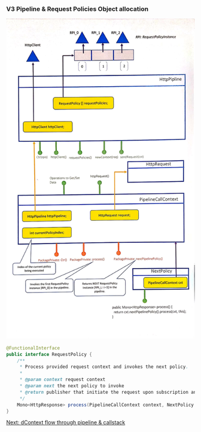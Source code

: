
### V3 Pipeline & Request Policies Object allocation

![alt text](https://github.com/anuchandy/jva-http-pipeline/blob/immutable-pipeline/doc/req_policy_cxt.jpg)

```java
@FunctionalInterface
public interface RequestPolicy {
    /**
     * Process provided request context and invokes the next policy.
     *
     * @param context request context
     * @param next the next policy to invoke
     * @return publisher that initiate the request upon subscription and emits response on completion.
     */
    Mono<HttpResponse> process(PipelineCallContext context, NextPolicy next);
}
```

[Next: dContext flow through pipeline & callstack](https://github.com/anuchandy/jva-http-pipeline/blob/immutable-pipeline/doc/Pipeline_Policies_Flow.md)
